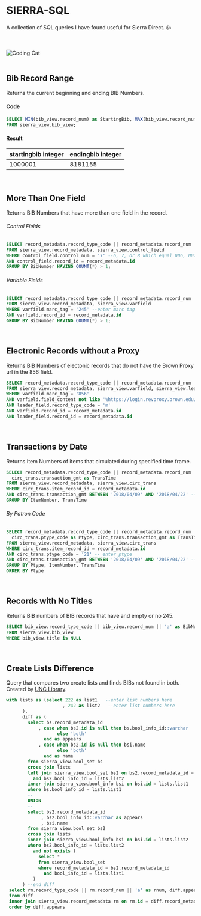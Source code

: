 SIERRA-SQL
======
A collection of SQL queries I have found useful for Sierra Direct. :+1:

<br>

![Coding Cat](https://camo.githubusercontent.com/a8eac700157bdf9da9a404855c5d91a68c59b360/68747470733a2f2f63646e2d696d616765732d312e6d656469756d2e636f6d2f6669742f742f323430302f313030382f302a6e2d32625738325a366d36553262696a2e6a706567) 
<br>
<br>

## Bib Record Range
Returns the current beginning and ending BIB Numbers.
#### Code
```sql
SELECT MIN(bib_view.record_num) as StartingBib, MAX(bib_view.record_num) as EndingBib
FROM sierra_view.bib_view;
```

#### Result
startingbib integer | endingbib integer
--------------------|------------------
1000001|8181155
<br> 

## More Than One Field
Returns BIB Numbers that have more than one field in the record.
###### Control Fields
```sql
SELECT record_metadata.record_type_code || record_metadata.record_num || 'a' as BibNumber
FROM sierra_view.record_metadata, sierra_view.control_field
WHERE control_field.control_num = '7' --6, 7, or 8 which equal 006, 007, or 008 respectively.
AND control_field.record_id = record_metadata.id
GROUP BY BibNumber HAVING COUNT(*) > 1;
```

###### Variable Fields
```sql
SELECT record_metadata.record_type_code || record_metadata.record_num || 'a' as BibNumber
FROM sierra_view.record_metadata, sierra_view.varfield
WHERE varfield.marc_tag = '245' --enter marc tag
AND varfield.record_id = record_metadata.id
GROUP BY BibNumber HAVING COUNT(*) > 1;
```
<br>

## Electronic Records without a Proxy
Returns BIB Numbers of electonic records that do not have the Brown Proxy url in the 856 field.
```sql
SELECT record_metadata.record_type_code || record_metadata.record_num || 'a' as BibNumber
FROM sierra_view.record_metadata, sierra_view.varfield, sierra_view.leader_field
WHERE varfield.marc_tag = '856' 
AND varfield.field_content not like '%https://login.revproxy.brown.edu/login?url=%'
AND leader_field.record_type_code = 'm'
AND varfield.record_id = record_metadata.id
AND leader_field.record_id = record_metadata.id
```
<br>

## Transactions by Date
Returns Item Numbers of items that circulated during specified time frame.
```sql
SELECT record_metadata.record_type_code || record_metadata.record_num || 'a' as ItemNumber, 
  circ_trans.transaction_gmt as TransTime
FROM sierra_view.record_metadata, sierra_view.circ_trans
WHERE circ_trans.item_record_id = record_metadata.id
AND circ_trans.transaction_gmt BETWEEN '2018/04/09' AND '2018/04/22' --enter dates
GROUP BY ItemNumber, TransTime
```
###### By Patron Code
```sql
SELECT record_metadata.record_type_code || record_metadata.record_num || 'a' as ItemNumber, 
  circ_trans.ptype_code as Ptype, circ_trans.transaction_gmt as TransTime
FROM sierra_view.record_metadata, sierra_view.circ_trans
WHERE circ_trans.item_record_id = record_metadata.id
AND circ_trans.ptype_code = '21' -- enter ptype
AND circ_trans.transaction_gmt BETWEEN '2018/04/09' AND '2018/04/22' --enter dates
GROUP BY Ptype, ItemNumber, TransTime
ORDER BY Ptype
```
<br>

## Records with No Titles
Returns BIB numbers of BIB records that have and empty or no 245.
```sql
SELECT bib_view.record_type_code || bib_view.record_num || 'a' as BibNumber
FROM sierra_view.bib_view
WHERE bib_view.title is NULL 
```
<br>

## Create Lists Difference
Query that compares two create lists and finds BIBs not found in both. Created by [UNC Library](https://github.com/UNC-Libraries/III-Sierra-SQL/wiki#diff-two-create-lists--review-files).
```sql
with lists as (select 222 as list1   --enter list numbers here
                     , 242 as list2   --enter list numbers here
      ),
      diff as (
        select bs.record_metadata_id
            , case when bs2.id is null then bs.bool_info_id::varchar
                   else 'both'
              end as appears
            , case when bs2.id is null then bsi.name
                   else 'both'
              end as name
        from sierra_view.bool_set bs
        cross join lists
        left join sierra_view.bool_set bs2 on bs2.record_metadata_id = bs.record_metadata_id
          and bs2.bool_info_id = lists.list2
        inner join sierra_view.bool_info bsi on bsi.id = lists.list1
        where bs.bool_info_id = lists.list1
        -- 
        UNION
        --
        select bs2.record_metadata_id
             , bs2.bool_info_id::varchar as appears
             , bsi.name
        from sierra_view.bool_set bs2
        cross join lists
        inner join sierra_view.bool_info bsi on bsi.id = lists.list2
        where bs2.bool_info_id = lists.list2
          and not exists (
            select *
            from sierra_view.bool_set
            where record_metadata_id = bs2.record_metadata_id
              and bool_info_id = lists.list1
          )
      ) --end diff
 select rm.record_type_code || rm.record_num || 'a' as rnum, diff.appears, diff.name
 from diff
 inner join sierra_view.record_metadata rm on rm.id = diff.record_metadata_id
 order by diff.appears
```
